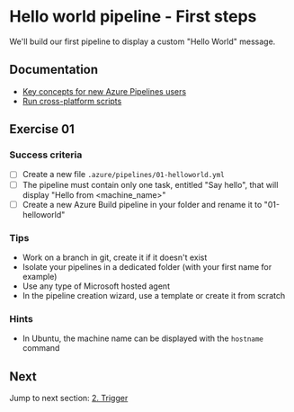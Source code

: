 # Hello world pipeline - First steps

We'll build our first pipeline to display a custom "Hello World" message.

## Documentation

- [Key concepts for new Azure Pipelines users](https://docs.microsoft.com/en-us/azure/devops/pipelines/get-started/key-pipelines-concepts)
- [Run cross-platform scripts](https://docs.microsoft.com/en-us/azure/devops/pipelines/scripts/cross-platform-scripting)

## Exercise 01

### Success criteria

- [ ] Create a new file `.azure/pipelines/01-helloworld.yml`
- [ ] The pipeline must contain only one task, entitled "Say hello", that will display "Hello from <machine_name>"
- [ ] Create a new Azure Build pipeline in your folder and rename it to "01-helloworld"

### Tips

- Work on a branch in git, create it if it doesn't exist
- Isolate your pipelines in a dedicated folder (with your first name for example)
- Use any type of Microsoft hosted agent
- In the pipeline creation wizard, use a template or create it from scratch

### Hints

- In Ubuntu, the machine name can be displayed with the `hostname` command

## Next

Jump to next section: [2. Trigger](./02-trigger.md)
